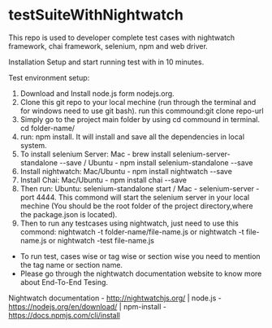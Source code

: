 # testSuiteWithNightwatch
This repo is used to developer complete test cases with nightwatch framework, chai framework, selenium, npm and web driver.


Installation Setup and start running test with in 10 minutes.

Test environment setup:
1. Download and Install node.js form nodejs.org.
2. Clone this git repo to your local mechine (run through the terminal and for windows need to use git bash).
  run this commound:git clone repo-url
3. Simply go to the project main folder by using cd commound in terminal.
  cd folder-name/
4. run: npm install.
 It will install and save all the dependencies in local system.
5. To install selenium Server:
  Mac - brew install selenium-server-standalone --save / 
  Ubuntu - npm install selenium-standalone --save
 6. Install nightwatch: 
   Mac/Ubuntu - npm install nightwatch --save
 7. Install Chai: 
   Mac/Ubuntu - npm install chai --save
 8. Then run: Ubuntu: selenium-standalone start / Mac - selenium-server -port 4444.
  This commond will start the selenium server in your local mechine (You should be the root folder of the project           directory,where the package.json is located).
 9. Then to run any testcases using nightwatch, just need to use this commond:
  nightwatch -t folder-name/file-name.js
  or
  nightwatch -t file-name.js
  or 
  nightwatch -test file-name.js
  
  - To run test, cases wise or tag wise or section wise you need to mention the tag name or section name.
  - Please go through the nightwatch documentation website to know more about End-To-End Tesing.
  
Nightwatch documentation - http://nightwatchjs.org/ | 
node.js  - https://nodejs.org/en/download/ | 
npm-install - https://docs.npmjs.com/cli/install
